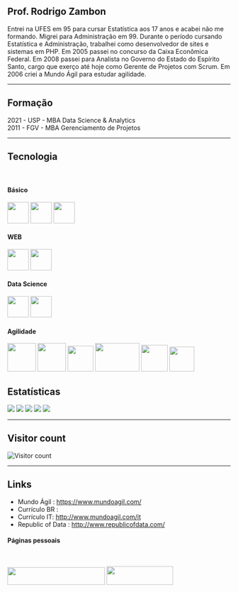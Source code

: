 ## Prof. Rodrigo Zambon

Entrei na UFES em 95 para cursar Estatística aos 17 anos e acabei não me formando. Migrei para Administração em 99. Durante o período cursando Estatística e Administração, trabalhei como desenvolvedor de sites e sistemas em PHP. Em 2005 passei no concurso da Caixa Econômica Federal. Em 2008 passei para Analista no Governo do Estado do Espírito Santo, cargo que exerço até hoje como Gerente de Projetos com Scrum. Em 2006 criei a Mundo Ágil para estudar agilidade.

---

## Formação

2021 - USP - MBA Data Science & Analytics
<br>
2011 - FGV - MBA Gerenciamento de Projetos

---

## Tecnologia
<div style="display: inline_block"><br>

#### Básico

<img src="https://cdn.jsdelivr.net/gh/devicons/devicon/icons/html5/html5-original.svg" height="48" width="48"/>
<img src="https://cdn.jsdelivr.net/gh/devicons/devicon/icons/css3/css3-original.svg" height="48" width="48"/>
<img src="https://cdn.jsdelivr.net/gh/devicons/devicon/icons/javascript/javascript-original.svg" height="48" width="48"/>

#### WEB

<img src="https://cdn.jsdelivr.net/gh/devicons/devicon/icons/php/php-original.svg" height="48" width="48"/>
<img src="https://cdn.jsdelivr.net/gh/devicons/devicon/icons/mysql/mysql-original.svg" height="48" width="48"/>

#### Data Science

<img src="https://cdn.jsdelivr.net/gh/devicons/devicon/icons/r/r-original.svg" height="48" width="48"/>
<img src="https://cdn.jsdelivr.net/gh/devicons/devicon/icons/python/python-original.svg" height="48" width="48"/>

#### Agilidade
<img src="https://www.scrumalliance.org/_scrum/images/badges300x300/active/SA_badge_csp_sm.png" height="64" width="64"/>
<img src="https://www.scrumalliance.org/_scrum/images/badges300x300/active/SA_badge_csp_po.png" height="64" width="64"/>
<img src="https://images.credly.com/images/a2790314-008a-4c3d-9553-f5e84eb359ba/twitter_thumb_201604_image.png" height="58" width="58"/>
<img src="https://kanban.university/wp-content/uploads/2020/09/KCP-300x202.png" height="64" width="100"/>
<img src="https://edinburghagile.com/wp-content/uploads/2020/06/Scrum@Scale-Badge.png" height="60" width="60"/>
<img src="https://ucagile.com/wp-content/uploads/elementor/thumbs/certified-less-practitioner-q1a8b9ypofjcapx81z0e1zi1qty50lz72v8efkuda0.png" height="56" width="56"/>

</div>

## Estatísticas

[![](https://github-profile-summary-cards.vercel.app/api/cards/profile-details?username=rodrigodel&theme=github)](#)
[![](https://github-profile-summary-cards.vercel.app/api/cards/stats?username=rodrigodel&theme=github)](#)
[![](https://github-profile-summary-cards.vercel.app/api/cards/productive-time?username=rodrigodel&theme=github)](#)
[![](https://github-profile-summary-cards.vercel.app/api/cards/repos-per-language?username=rodrigodel&theme=github)](#)
[![](https://github-profile-summary-cards.vercel.app/api/cards/most-commit-language?username=rodrigodel&theme=github)](#)

---

## Visitor count

![Visitor count](https://visitor-badge.laobi.icu/badge?page_id=rodrigodel)

---

## Links

* Mundo Ágil : https://www.mundoagil.com/
* Currículo BR : 
* Currículo IT: http://www.mundoagil.com/it
* Republic of Data : http://www.republicofdata.com/

#### Páginas pessoais
<br>
<div style="display: inline_block">

<a href="http://www.mundoagil.com/" target="_blank"><img src="http://www.mundoagil.com/wp-content/uploads/2018/10/site_nova.png" height="40" width="220"/></a>
<a href="http://zambin.ai/" target="_blank"><img src="http://zambon.ai/wp-content/uploads/2022/12/logo-300x84.png" height="42" width="150"/></a>
</div>

